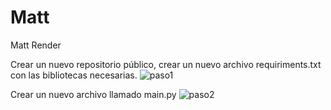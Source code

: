 # Matt
Matt Render

Crear un nuevo repositorio público, crear un nuevo archivo requiriments.txt con las bibliotecas necesarias.
![paso1](https://github.com/FedeGG09/Matt/assets/124220922/08bf38f0-6dcd-424f-93cc-9d645016debc)

Crear un nuevo archivo llamado main.py
![paso2](https://github.com/FedeGG09/Matt/assets/124220922/0f2397fe-ad96-4181-b3ff-f966118bb047)
